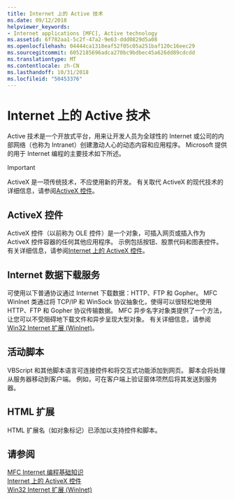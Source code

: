 ```yaml
---
title: Internet 上的 Active 技术
ms.date: 09/12/2018
helpviewer_keywords:
- Internet applications [MFC], Active technology
ms.assetid: 6f782aa1-5c2f-47a2-9e63-ddd0829d5a08
ms.openlocfilehash: 04444ca1318eaf52f05c05a251baf120c16eec29
ms.sourcegitcommit: 6052185696adca270bc9bdbec45a626dd89cdcdd
ms.translationtype: MT
ms.contentlocale: zh-CN
ms.lasthandoff: 10/31/2018
ms.locfileid: "50453376"
---
```

# <a name="active-technology-on-the-internet"></a>Internet 上的 Active 技术

Active 技术是一个开放式平台，用来让开发人员为全球性的 Internet 或公司的内部网络（也称为 Intranet）创建激动人心的动态内容和应用程序。 Microsoft 提供的用于 Internet 编程的主要技术如下所述。

>[!IMPORTANT]
> ActiveX 是一项传统技术，不应使用新的开发。 有关取代 ActiveX 的现代技术的详细信息，请参阅[ActiveX 控件](activex-controls.md)。

## <a name="activex-controls"></a>ActiveX 控件

ActiveX 控件（以前称为 OLE 控件）是一个对象，可插入网页或插入作为 ActiveX 控件容器的任何其他应用程序。 示例包括按钮、股票代码和图表控件。 有关详细信息，请参阅[Internet 上的 ActiveX 控件](../mfc/activex-controls-on-the-internet.md)。

## <a name="internet-data-download-services"></a>Internet 数据下载服务

可使用以下普通协议通过 Internet 下载数据：HTTP、FTP 和 Gopher。 MFC WinInet 类通过将 TCP/IP 和 WinSock 协议抽象化，使得可以很轻松地使用 HTTP、FTP 和 Gopher 协议传输数据。 MFC 异步名字对象类提供了一个方法，让您可以不受阻碍地下载文件和异步呈现大型对象。 有关详细信息，请参阅[Win32 Internet 扩展 (WinInet)](../mfc/win32-internet-extensions-wininet.md)。

## <a name="active-scripts"></a>活动脚本

VBScript 和其他脚本语言可连接控件和将交互式功能添加到网页。 脚本会将处理从服务器移动到客户端。 例如，可在客户端上验证窗体项然后将其发送到服务器。

## <a name="html-extensions"></a>HTML 扩展

HTML 扩展名（如对象标记）已添加以支持控件和脚本。

## <a name="see-also"></a>请参阅

[MFC Internet 编程基础知识](../mfc/mfc-internet-programming-basics.md)<br/>
[Internet 上的 ActiveX 控件](../mfc/activex-controls-on-the-internet.md)<br/>
[Win32 Internet 扩展 (WinInet)](../mfc/win32-internet-extensions-wininet.md)


